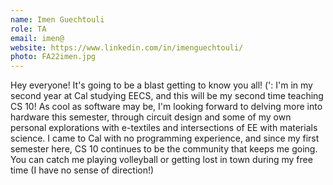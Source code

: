```yaml
---
name: Imen Guechtouli
role: TA
email: imen@
website: https://www.linkedin.com/in/imenguechtouli/
photo: FA22imen.jpg
---
```

Hey everyone! It's going to be a blast getting to know you all! (': I'm in my second year at Cal studying EECS, and this will be my second time teaching CS 10! As cool as software may be, I'm looking forward to delving more into hardware this semester, through circuit design and some of my own personal explorations with e-textiles and intersections of EE with materials science. I came to Cal with no programming experience, and since my first semester here, CS 10 continues to be the community that keeps me going. You can catch me playing volleyball or getting lost in town during my free time (I have no sense of direction!)
